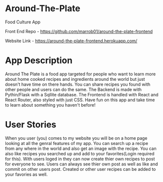 # Around-The-Plate
Food Culture App

Front End Repo - https://github.com/marrob01/around-the-plate-frontend

Website Link - https://around-the-plate-frontend.herokuapp.com/

# App Description 

Around The Plate is a food app targeted for people who want to learn more about home cooked recipes and ingredients around the world but just doesn't have time on there hands. You can share recipes you found with other people and users can do the same. The Backend is made with Pythin/Flask with a Sqllite database. The Frontend is handled with React and React Router, also styled with just CSS.  Have fun on this app and take time to learn about something you haven't before!

# User Stories

When you user (you) comes to my website you will be on a home page looking at all the genral features of my app. You can search up a recipe from any where in the world and also get an image with the recipe. You can also like recipes you searched up and add to your favorites(Login required for this). With users loged in they can now create thier own recipes to post for everyone to see. Users can always see thier own post as well as like and commit on other users post. Created or other user recipes can be added to your favories as well. 
